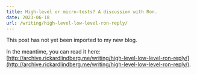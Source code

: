 ```yaml
---
title: High-level or micro-tests? A discussion with Ron.
date: 2023-06-18
url: /writing/high-level-low-level-ron-reply/
---
```


This post has not yet been imported to my new blog.

In the meantime, you can read it here: [http://archive.rickardlindberg.me/writing/high-level-low-level-ron-reply/](http://archive.rickardlindberg.me/writing/high-level-low-level-ron-reply/).

